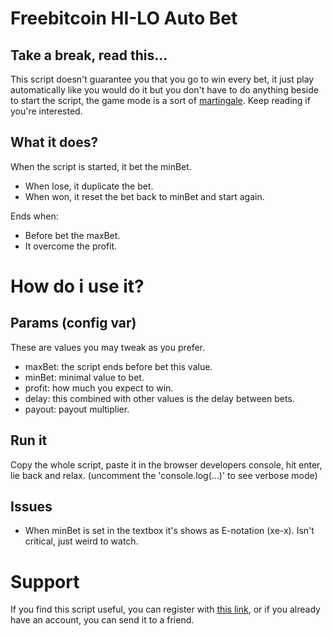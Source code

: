 # Freebitcoin HI-LO Auto Bet

## Take a break, read this...

This script doesn't guarantee you that you go to win every bet, it just play automatically like you would do it but you don't have to do anything beside to start the script, the game mode is a sort of [martingale](https://en.wikipedia.org/wiki/Martingale_(probability_theory)). Keep reading if you're interested.

## What it does?

When the script is started, it bet the minBet. 

+ When lose, it duplicate the bet.
+ When won, it reset the bet back to minBet and start again.

Ends when:

+ Before bet the maxBet.
+ It overcome the profit.

# How do i use it?

## Params (config var)

These are values you may tweak as you prefer.

+ maxBet: the script ends before bet this value.
+ minBet: minimal value to bet.
+ profit: how much you expect to win.
+ delay: this combined with other values is the delay between bets.
+ payout: payout multiplier.

## Run it

Copy the whole script, paste it in the browser developers console, hit enter, lie back and relax.
(uncomment the 'console.log(...)' to see verbose mode)

## Issues

+ When minBet is set in the textbox it's shows as E-notation (xe-x). Isn't critical, just weird to watch.

# Support

If you find this script useful, you can register with [this link](https://freebitco.in/?r=1837499), or if you already have an account, you can send it to a friend.